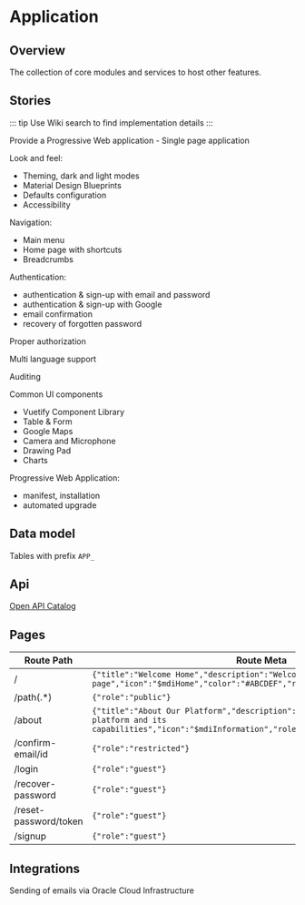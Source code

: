 # Application

## Overview

The collection of core modules and services to host other features.

## Stories

::: tip
Use Wiki search to find implementation details
:::

Provide a Progressive Web application - Single page application

Look and feel:

- Theming, dark and light modes
- Material Design Blueprints
- Defaults configuration
- Accessibility

Navigation:

- Main menu
- Home page with shortcuts
- Breadcrumbs

Authentication:

- authentication & sign-up with email and password
- authentication & sign-up with Google
- email confirmation
- recovery of forgotten password

Proper authorization

Multi language support

Auditing

Common UI components

- Vuetify Component Library
- Table & Form
- Google Maps
- Camera and Microphone
- Drawing Pad
- Charts

Progressive Web Application:

- manifest, installation
- automated upgrade

## Data model

Tables with prefix `APP_`

## Api

[Open API Catalog](https://ocdojsus0urgcyf-bbdb.adb.eu-frankfurt-1.oraclecloudapps.com/ords/bsb/open-api-catalog/app-v1/)

## Pages

| Route Path            | Route Meta                                                                                                                                                     |
| --------------------- | -------------------------------------------------------------------------------------------------------------------------------------------------------------- |
| /                     | `{"title":"Welcome Home","description":"Welcome to the home page","icon":"$mdiHome","color":"#ABCDEF","role":"public"}`                                        |
| /path(.\*)            | `{"role":"public"}`                                                                                                                                            |
| /about                | `{"title":"About Our Platform","description":"Learn more about our platform and its capabilities","icon":"$mdiInformation","role":"public","color":"#FA8531"}` |
| /confirm-email/id     | `{"role":"restricted"}`                                                                                                                                        |
| /login                | `{"role":"guest"}`                                                                                                                                             |
| /recover-password     | `{"role":"guest"}`                                                                                                                                             |
| /reset-password/token | `{"role":"guest"}`                                                                                                                                             |
| /signup               | `{"role":"guest"}`                                                                                                                                             |

## Integrations

Sending of emails via Oracle Cloud Infrastructure
